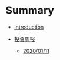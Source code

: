 # Summary

* [Introduction](README.md)

* [投资周报]()
	* [2020/01/11](invest_report/2020_01_11_invest_weekly_report.md)
